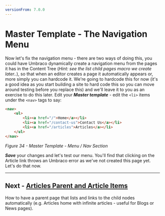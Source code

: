 ```yaml
---
versionFrom: 7.0.0
---
```

# Master Template - The Navigation Menu


Now let's fix the navigation menu - there are two ways of doing this, you could have Umbraco dynamically create a navigation menu from the pages it has in the Content Tree (*Hint: see the list child pages macro we create later..*), so that when an editor creates a page it automatically appears or, more simply you can hardcode it. We're going to hardcode this for now (it's a good idea as you start building a site to hard code this so you can move around testing before you replace this) and we'll leave it to you as an exercise to do this later. Edit your **_Master template_** - edit the `<li>` items under the `<nav>` tags to say:

```html
<nav>
    <ul>
        <li><a href="/">Home</a></li>
        <li><a href="/contact-us">Contact Us</a></li>
        <li><a href="/articles">Articles</a></li>
    </ul>
</nav>
```

*Figure 34 - Master Template - Menu / Nav Section*


**_Save_** your changes and let's test our menu. You'll find that clicking on the Article link throws an Umbraco error as we've not created this page yet. Let's do that now.

---
## Next - [Articles Parent and Article Items](../Articles-Parent-and-Article-Items/index-v7.md)
How to have a parent page that lists and links to the child nodes automatically (e.g. Articles home with infinite articles - useful for Blogs or News pages). 
